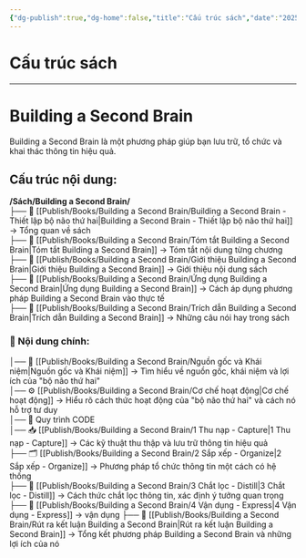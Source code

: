 ```yaml
---
{"dg-publish":true,"dg-home":false,"title":"Cấu trúc sách","date":"2025-01-31","tags":["book","books/building-second-brain"],"dg-path":"Books/Building a Second Brain/Cấu trúc sách building second brain.md","permalink":"/books/building-a-second-brain/cau-truc-sach-building-second-brain/","dgPassFrontmatter":true,"updated":"2025-01-31T12:12:45.119+07:00"}
---
```



# Cấu trúc sách
---
# Building a Second Brain

Building a Second Brain là một phương pháp giúp bạn lưu trữ, tổ chức và khai thác thông tin hiệu quả.

## Cấu trúc nội dung:

**/Sách/Building a Second Brain/**  
├── 📖 [[Publish/Books/Building a Second Brain/Building a Second Brain - Thiết lập bộ não thứ hai\|Building a Second Brain - Thiết lập bộ não thứ hai]] → Tổng quan về sách  
├── 📝 [[Publish/Books/Building a Second Brain/Tóm tắt Building a Second Brain\|Tóm tắt Building a Second Brain]] → Tóm tắt nội dung từng chương  
├── 📝 [[Publish/Books/Building a Second Brain/Giới thiệu Building a Second Brain\|Giới thiệu Building a Second Brain]] → Giới thiệu nội dung sách  
├── 🎯 [[Publish/Books/Building a Second Brain/Ứng dụng Building a Second Brain\|Ứng dụng Building a Second Brain]] → Cách áp dụng phương pháp Building a Second Brain vào thực tế  
├── 💬 [[Publish/Books/Building a Second Brain/Trích dẫn Building a Second Brain\|Trích dẫn Building a Second Brain]] → Những câu nói hay trong sách  
### 📖 Nội dung chính:  
│── 🧠 [[Publish/Books/Building a Second Brain/Nguồn gốc và Khái niệm\|Nguồn gốc và Khái niệm]] → Tìm hiểu về nguồn gốc, khái niệm và lợi ích của "bộ não thứ hai"  
│── ⚙️ [[Publish/Books/Building a Second Brain/Cơ chế hoạt động\|Cơ chế hoạt động]] → Hiểu rõ cách thức hoạt động của "bộ não thứ hai" và cách nó hỗ trợ tư duy  
│── 🔄 Quy trình CODE  
	│── 📥 [[Publish/Books/Building a Second Brain/1 Thu nạp - Capture\|1 Thu nạp - Capture]] → Các kỹ thuật thu thập và lưu trữ thông tin hiệu quả  
	├── 🗂️ [[Publish/Books/Building a Second Brain/2 Sắp xếp - Organize\|2 Sắp xếp - Organize]] → Phương pháp tổ chức thông tin một cách có hệ thống  
	├── 💎 [[Publish/Books/Building a Second Brain/3 Chắt lọc - Distill\|3 Chắt lọc - Distill]] → Cách thức chắt lọc thông tin, xác định ý tưởng quan trọng  
	├── 💎 [[Publish/Books/Building a Second Brain/4 Vận dụng - Express\|4 Vận dụng - Express]] → vận dụng
├── 🎯 [[Publish/Books/Building a Second Brain/Rút ra kết luận Building a Second Brain\|Rút ra kết luận Building a Second Brain]] → Tổng kết phương pháp Building a Second Brain và những lợi ích của nó
